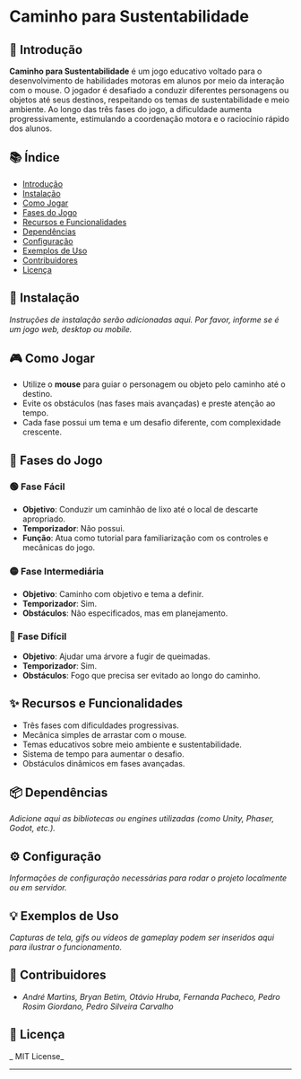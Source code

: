 # Caminho para Sustentabilidade

## 🧩 Introdução

**Caminho para Sustentabilidade** é um jogo educativo voltado para o desenvolvimento de habilidades motoras em alunos por meio da interação com o mouse. O jogador é desafiado a conduzir diferentes personagens ou objetos até seus destinos, respeitando os temas de sustentabilidade e meio ambiente. Ao longo das três fases do jogo, a dificuldade aumenta progressivamente, estimulando a coordenação motora e o raciocínio rápido dos alunos.

## 📚 Índice

- [Introdução](#introdução)
- [Instalação](#instalação)
- [Como Jogar](#como-jogar)
- [Fases do Jogo](#fases-do-jogo)
- [Recursos e Funcionalidades](#recursos-e-funcionalidades)
- [Dependências](#dependências)
- [Configuração](#configuração)
- [Exemplos de Uso](#exemplos-de-uso)
- [Contribuidores](#contribuidores)
- [Licença](#licença)

## 💾 Instalação

_Instruções de instalação serão adicionadas aqui. Por favor, informe se é um jogo web, desktop ou mobile._

## 🎮 Como Jogar

- Utilize o **mouse** para guiar o personagem ou objeto pelo caminho até o destino.
- Evite os obstáculos (nas fases mais avançadas) e preste atenção ao tempo.
- Cada fase possui um tema e um desafio diferente, com complexidade crescente.

## 🧭 Fases do Jogo

### 🟢 Fase Fácil

- **Objetivo**: Conduzir um caminhão de lixo até o local de descarte apropriado.
- **Temporizador**: Não possui.
- **Função**: Atua como tutorial para familiarização com os controles e mecânicas do jogo.

### 🟡 Fase Intermediária

- **Objetivo**: Caminho com objetivo e tema a definir.
- **Temporizador**: Sim.
- **Obstáculos**: Não especificados, mas em planejamento.

### 🔴 Fase Difícil

- **Objetivo**: Ajudar uma árvore a fugir de queimadas.
- **Temporizador**: Sim.
- **Obstáculos**: Fogo que precisa ser evitado ao longo do caminho.

## ✨ Recursos e Funcionalidades

- Três fases com dificuldades progressivas.
- Mecânica simples de arrastar com o mouse.
- Temas educativos sobre meio ambiente e sustentabilidade.
- Sistema de tempo para aumentar o desafio.
- Obstáculos dinâmicos em fases avançadas.

## 📦 Dependências

_Adicione aqui as bibliotecas ou engines utilizadas (como Unity, Phaser, Godot, etc.)._

## ⚙️ Configuração

_Informações de configuração necessárias para rodar o projeto localmente ou em servidor._

## 💡 Exemplos de Uso

_Capturas de tela, gifs ou vídeos de gameplay podem ser inseridos aqui para ilustrar o funcionamento._

## 👥 Contribuidores

- _André Martins, Bryan Betim, Otávio Hruba, Fernanda Pacheco, Pedro Rosim Giordano, Pedro Silveira Carvalho_

## 📄 Licença

_ MIT License_

---

